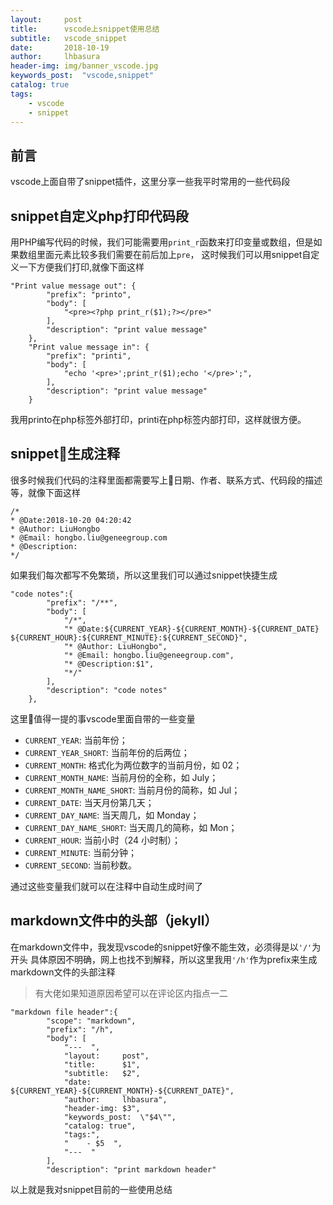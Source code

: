 ```yaml
---
layout:     post
title:      vscode上snippet使用总结
subtitle:   vscode_snippet
date:       2018-10-19
author:     lhbasura
header-img: img/banner_vscode.jpg
keywords_post:  "vscode,snippet"
catalog: true
tags:
    - vscode
    - snippet  
---  
```



## 前言  
vscode上面自带了snippet插件，这里分享一些我平时常用的一些代码段
## snippet自定义php打印代码段 
用PHP编写代码的时候，我们可能需要用`print_r`函数来打印变量或数组，但是如果数组里面元素比较多我们需要在前后加上`pre`，
这时候我们可以用snippet自定义一下方便我们打印,就像下面这样
```
"Print value message out": {
		"prefix": "printo",
		"body": [
			"<pre><?php print_r($1);?></pre>"
		],
		"description": "print value message"
	},
	"Print value message in": {
		"prefix": "printi",
		"body": [
			"echo '<pre>';print_r($1);echo '</pre>';",
		],
		"description": "print value message"
	}
```
我用printo在php标签外部打印，printi在php标签内部打印，这样就很方便。
## snippet生成注释
很多时候我们代码的注释里面都需要写上日期、作者、联系方式、代码段的描述等，就像下面这样 
```
/*
* @Date:2018-10-20 04:20:42
* @Author: LiuHongbo
* @Email: hongbo.liu@geneegroup.com
* @Description:
*/
```
如果我们每次都写不免繁琐，所以这里我们可以通过snippet快捷生成
```  
"code notes":{
		"prefix": "/**",
		"body": [
			"/*",
			"* @Date:${CURRENT_YEAR}-${CURRENT_MONTH}-${CURRENT_DATE} ${CURRENT_HOUR}:${CURRENT_MINUTE}:${CURRENT_SECOND}",
			"* @Author: LiuHongbo",
			"* @Email: hongbo.liu@geneegroup.com",
			"* @Description:$1",
			"*/"
		],
		"description": "code notes"
	},
```  
这里值得一提的事vscode里面自带的一些变量  
* `CURRENT_YEAR`: 当前年份；  
* `CURRENT_YEAR_SHORT`: 当前年份的后两位；  
* `CURRENT_MONTH`: 格式化为两位数字的当前月份，如 02；  
* `CURRENT_MONTH_NAME`: 当前月份的全称，如 July；  
* `CURRENT_MONTH_NAME_SHORT`: 当前月份的简称，如 Jul；  
* `CURRENT_DATE`: 当天月份第几天；  
* `CURRENT_DAY_NAME`: 当天周几，如 Monday；  
* `CURRENT_DAY_NAME_SHORT`: 当天周几的简称，如 Mon；  
* `CURRENT_HOUR`: 当前小时（24 小时制）；  
* `CURRENT_MINUTE`: 当前分钟；  
* `CURRENT_SECOND`: 当前秒数。  

通过这些变量我们就可以在注释中自动生成时间了  

##  markdown文件中的头部（jekyll） 
在markdown文件中，我发现vscode的snippet好像不能生效，必须得是以`'/'`为开头
具体原因不明确，网上也找不到解释，所以这里我用`'/h'`作为prefix来生成markdown文件的头部注释  
>有大佬如果知道原因希望可以在评论区内指点一二  

```
"markdown file header":{
		"scope": "markdown",
		"prefix": "/h",
		"body": [
			"---  ",
			"layout:     post",
			"title:      $1",
			"subtitle:   $2",
			"date:       ${CURRENT_YEAR}-${CURRENT_MONTH}-${CURRENT_DATE}",
			"author:     lhbasura",
			"header-img: $3",
			"keywords_post:  \"$4\"",
			"catalog: true",
			"tags:",
			"    - $5  ",
			"---  "
		],
		"description": "print markdown header"

```
以上就是我对snippet目前的一些使用总结